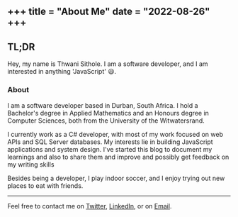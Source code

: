+++
title = "About Me"
date = "2022-08-26"
+++
----

## TL;DR
Hey, my name is Thwani Sithole. I am a software developer, and I am interested in anything 'JavaScript' :smiley:.

### About
I am a software developer based in Durban, South Africa. I hold a Bachelor's degree in Applied Mathematics and an Honours degree in Computer Sciences, both from the University of the Witwatersrand.

I currently work as a C# developer, with most of my work focused on web APIs and SQL Server databases. My interests lie in building JavaScript applications and system design. I've started this blog to document my learnings and also to share them and improve and possibly get feedback on my writing skills

Besides being a developer, I play indoor soccer, and I enjoy trying out new places to eat with friends.

----
Feel free to contact me on [Twitter](https://twitter.com/thwani_sithole), [LinkedIn](https://www.linkedin.com/in/thwani-sithole-101553a5/), or on [Email](mailto:thulaniinnocent47@gmail.com).